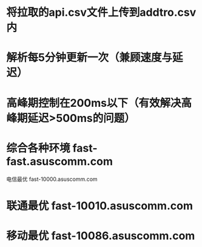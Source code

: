 # 将拉取的api.csv文件上传到addtro.csv内
# 解析每5分钟更新一次（兼顾速度与延迟）
# 高峰期控制在200ms以下（有效解决高峰期延迟>500ms的问题）

# 综合各种环境 fast-fast.asuscomm.com
  电信最优 fast-10000.asuscomm.com
# 联通最优 fast-10010.asuscomm.com
# 移动最优 fast-10086.asuscomm.com
